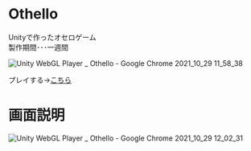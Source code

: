# Othello
Unityで作ったオセロゲーム  
製作期間･･･一週間  


![Unity WebGL Player _ Othello - Google Chrome 2021_10_29 11_58_38](https://user-images.githubusercontent.com/89332031/139366473-09997246-7e8d-4fdf-a497-a7279ebae5e7.png)

プレイする→[こちら](https://wataru199410.github.io/Othello/GameDate/)  

# 画面説明
![Unity WebGL Player _ Othello - Google Chrome 2021_10_29 12_02_31](https://user-images.githubusercontent.com/89332031/139368270-ba5154e1-3a90-4c53-9982-1d7d5c76bab3.png)
